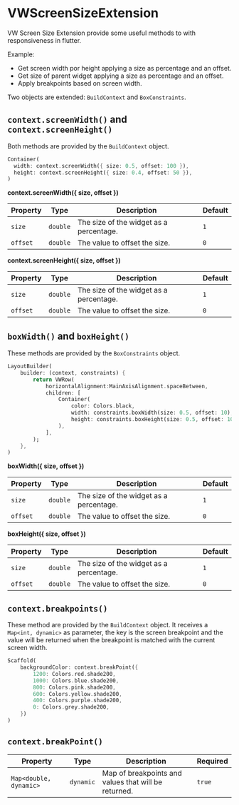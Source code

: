 # VWScreenSizeExtension

VW Screen Size Extension provide some useful methods to with responsiveness in flutter.

Example:
- Get screen width por height applying a size as percentage and an offset.
- Get size of parent widget applying a size as percentage and an offset.
- Apply breakpoints based on screen width.

Two objects are extended: `BuildContext` and `BoxConstraints`.

## `context.screenWidth()` and `context.screenHeight()`

Both methods are provided by the `BuildContext` object.

```dart
Container(
  width: context.screenWidth({ size: 0.5, offset: 100 }),
  height: context.screenHeight({ size: 0.4, offset: 50 }),
)
```

**context.screenWidth({ size, offset })**

| Property | Type     | Description                             | Default |
|----------|----------|-----------------------------------------|---------|
| `size`   | `double` | The size of the widget as a percentage. | `1`     |
| `offset` | `double` | The value to offset the size.           | `0`     |

**context.screenHeight({ size, offset })**

| Property | Type     | Description                             | Default |
|----------|----------|-----------------------------------------|---------|
| `size`   | `double` | The size of the widget as a percentage. | `1`     |
| `offset` | `double` | The value to offset the size.           | `0`     |

## `boxWidth()` and `boxHeight()`

These methods are provided by the `BoxConstraints` object.

```dart
LayoutBuilder(
    builder: (context, constraints) {
        return VWRow(
            horizontalAlignment:MainAxisAlignment.spaceBetween,
            children: [
                Container(
                    color: Colors.black,
                    width: constraints.boxWidth(size: 0.5, offset: 10),
                    height: constraints.boxHeight(size: 0.5, offset: 10),
                ),
            ],
        );
    },
)
```

**boxWidth({ size, offset })**

| Property | Type     | Description                             | Default |
|----------|----------|-----------------------------------------|---------|
| `size`   | `double` | The size of the widget as a percentage. | `1`     |
| `offset` | `double` | The value to offset the size.           | `0`     |

**boxHeight({ size, offset })**

| Property | Type     | Description                             | Default |
|----------|----------|-----------------------------------------|---------|
| `size`   | `double` | The size of the widget as a percentage. | `1`     |
| `offset` | `double` | The value to offset the size.           | `0`     |

## `context.breakpoints()`

These method are provided by the `BuildContext` object. It receives a `Map<int, dynamic>` as parameter,
the key is the screen breakpoint and the value will be returned when the breakpoint is
matched with the current screen width.

```dart
Scaffold(
    backgroundColor: context.breakPoint({
        1200: Colors.red.shade200,
        1000: Colors.blue.shade200,
        800: Colors.pink.shade200,
        600: Colors.yellow.shade200,
        400: Colors.purple.shade200,
        0: Colors.grey.shade200,
    })
)
```

## `context.breakPoint()`

| Property               | Type      | Description                                          | Required |
|------------------------|-----------|------------------------------------------------------|----------|
| `Map<double, dynamic>` | `dynamic` | Map of breakpoints and values that will be returned. | `true`   |


